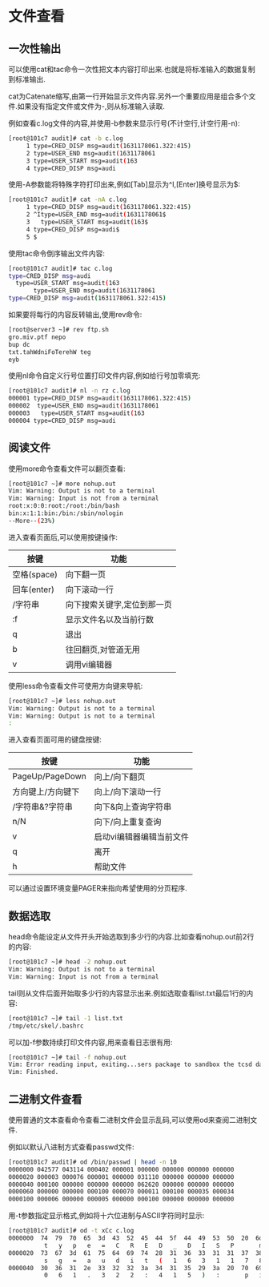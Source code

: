 # 文件查看

## 一次性输出

可以使用cat和tac命令一次性把文本内容打印出来.也就是将标准输入的数据复制到标准输出.

cat为Catenate缩写,由第一行开始显示文件内容.另外一个重要应用是组合多个文件.如果没有指定文件或文件为-,则从标准输入读取.

例如查看c.log文件的内容,并使用-b参数来显示行号(不计空行,计空行用-n):

```sh
[root@101c7 audit]# cat -b c.log 
     1 type=CRED_DISP msg=audit(1631178061.322:415)
     2 type=USER_END msg=audit(1631178061
     3 type=USER_START msg=audit(163
     4 type=CRED_DISP msg=audi
```

使用-A参数能将特殊字符打印出来,例如[Tab]显示为^I,[Enter]换号显示为$:

```sh
[root@101c7 audit]# cat -nA c.log 
     1 type=CRED_DISP msg=audit(1631178061.322:415)
     2 ^Itype=USER_END msg=audit(1631178061$
     3   type=USER_START msg=audit(163$
     4 type=CRED_DISP msg=audi$
     5 $
```

使用tac命令倒序输出文件内容:

```sh
[root@101c7 audit]# tac c.log 
type=CRED_DISP msg=audi
  type=USER_START msg=audit(163
       type=USER_END msg=audit(1631178061
type=CRED_DISP msg=audit(1631178061.322:415)
```

如果要将每行的内容反转输出,使用rev命令:

```sh
[root@server3 ~]# rev ftp.sh 
gro.miv.ptf nepo
bup dc
txt.tahWdniFoTerehW teg
eyb
```

使用nl命令自定义行号位置打印文件内容,例如给行号加零填充:

```sh
[root@101c7 audit]# nl -n rz c.log 
000001 type=CRED_DISP msg=audit(1631178061.322:415)
000002  type=USER_END msg=audit(1631178061
000003   type=USER_START msg=audit(163
000004 type=CRED_DISP msg=audi
```



## 阅读文件

使用more命令查看文件可以翻页查看:

```sh
[root@101c7 ~]# more nohup.out
Vim: Warning: Output is not to a terminal
Vim: Warning: Input is not from a terminal
root:x:0:0:root:/root:/bin/bash
bin:x:1:1:bin:/bin:/sbin/nologin
--More--(23%)
```

进入查看页面后,可以使用按键操作:

| 按键        | **功能**                    |
| ----------- | --------------------------- |
| 空格(space) | 向下翻一页                  |
| 回车(enter) | 向下滚动一行                |
| /字符串     | 向下搜索关键字,定位到那一页 |
| :f          | 显示文件名以及当前行数      |
| q           | 退出                        |
| b           | 往回翻页,对管道无用         |
| v           | 调用vi编辑器                |

使用less命令查看文件可使用方向键来导航:

```sh
[root@101c7 ~]# less nohup.out
Vim: Warning: Output is not to a terminal
Vim: Warning: Output is not to a terminal
:
```

进入查看页面可用的键盘按键:

| 按键              | **功能**                 |
| ----------------- | ------------------------ |
| PageUp/PageDown   | 向上/向下翻页            |
| 方向键上/方向键下 | 向上/向下滚动一行        |
| /字符串&?字符串   | 向下&向上查询字符串      |
| n/N               | 向下/向上重复查询        |
| v                 | 启动vi编辑器编辑当前文件 |
| q                 | 离开                     |
| h                 | 帮助文件                 |

可以通过设置环境变量PAGER来指向希望使用的分页程序.



## 数据选取

head命令能设定从文件开头开始选取到多少行的内容.比如查看nohup.out前2行的内容:

```sh
[root@101c7 ~]# head -2 nohup.out
Vim: Warning: Output is not to a terminal
Vim: Warning: Input is not from a terminal
```

tail则从文件后面开始取多少行的内容显示出来.例如选取查看list.txt最后1行的内容:

```sh
[root@101c7 ~]# tail -1 list.txt
/tmp/etc/skel/.bashrc
```

可以加-f参数持续打印文件内容,用来查看日志很有用:

```sh
[root@101c7 ~]# tail -f nohup.out 
Vim: Error reading input, exiting...sers package to sandbox the tcsd daemon:/devv
Vim: Finished.
```



## 二进制文件查看

使用普通的文本查看命令查看二进制文件会显示乱码,可以使用od来查阅二进制文件.

例如以默认八进制方式查看passwd文件:

```sh
[root@101c7 audit]# od /bin/passwd | head -n 10
0000000 042577 043114 000402 000001 000000 000000 000000 000000
0000020 000003 000076 000001 000000 031110 000000 000000 000000
0000040 000100 000000 000000 000000 062620 000000 000000 000000
0000060 000000 000000 000100 000070 000011 000100 000035 000034
0000100 000006 000000 000005 000000 000100 000000 000000 000000
```

用-t参数指定显示格式,例如将十六位进制与ASCII字符同时显示:

```sh
[root@101c7 audit]# od -t xCc c.log
0000000  74  79  70  65  3d  43  52  45  44  5f  44  49  53  50  20  6d
          t   y   p   e   =   C   R   E   D   _   D   I   S   P       m
0000020  73  67  3d  61  75  64  69  74  28  31  36  33  31  31  37  38
          s   g   =   a   u   d   i   t   (   1   6   3   1   1   7   8
0000040  30  36  31  2e  33  32  32  3a  34  31  35  29  3a  20  70  69
          0   6   1   .   3   2   2   :   4   1   5   )   :       p   i
```

